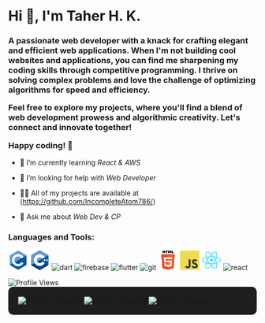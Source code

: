 <h1 align="left">Hi 👋, I'm Taher H. K.</h1>
<h3 align="left">A passionate web developer with a knack for crafting elegant and efficient web applications. When I'm not building cool websites and applications, you can find me sharpening my coding skills through competitive programming. I thrive on solving complex problems and love the challenge of optimizing algorithms for speed and efficiency.

Feel free to explore my projects, where you'll find a blend of web development prowess and algorithmic creativity. Let's connect and innovate together!

Happy coding! 🚀</h3>

- 🌱 I’m currently learning *React & AWS*

- 🤝 I’m looking for help with *Web Developer*

- 👨‍💻 All of my projects are available at (https://github.com/IncompleteAtom786/)

- 💬 Ask me about *Web Dev & CP*

</p>

<h3 align="left">Languages and Tools:</h3>

<p align="left">  <img src="https://raw.githubusercontent.com/devicons/devicon/master/icons/c/c-original.svg" alt="c" width="40" height="40"/> 
  <img src="https://raw.githubusercontent.com/devicons/devicon/master/icons/cplusplus/cplusplus-original.svg" alt="cplusplus" width="40" height="40"/> 
  <img src="https://www.vectorlogo.zone/logos/dartlang/dartlang-icon.svg" alt="dart" width="40" height="40"/> 
  <img src="https://www.vectorlogo.zone/logos/firebase/firebase-icon.svg" alt="firebase" width="40" height="40"/> 
  <img src="https://www.vectorlogo.zone/logos/flutterio/flutterio-icon.svg" alt="flutter" width="40" height="40"/> 
  <img src="https://www.vectorlogo.zone/logos/git-scm/git-scm-icon.svg" alt="git" width="40" height="40"/> 
  <img src="https://raw.githubusercontent.com/devicons/devicon/master/icons/html5/html5-original-wordmark.svg" alt="html5" width="40" height="40"/> 
  <img src="https://raw.githubusercontent.com/devicons/devicon/master/icons/javascript/javascript-original.svg" alt="javascript" width="40" height="40"/> 
  <img src="https://raw.githubusercontent.com/devicons/devicon/master/icons/react/react-original.svg" alt="react" width="40" height="40"/> 
    <img src="https://raw.githubusercontent.com/devicons/devicon/master/icons/axios/axios-original.svg" alt="react" width="40" height="40"/> 
</p>

<!-- Profile Views Badge -->
<img src="https://komarev.com/ghpvc/?username=IncompleteAtom786&color=blueviolet" alt="Profile Views">

<div style="background-color: #1e1e1e; padding: 20px; border-radius: 10px;">
  
  <!-- GitHub Stats -->
  <img src="https://github-readme-stats.vercel.app/api?username=IncompleteAtom786&show_icons=true&locale=en&theme=tokyonight" alt="Taher H. Kapadia" height="195" />
  
  <!-- Top Languages -->
  <img src="https://github-readme-stats.vercel.app/api/top-langs?username=IncompleteAtom786&show_icons=true&locale=en&layout=compact&theme=tokyonight" alt="Taher h. Kapadia" height="195" />

  <!-- GitHub Profile Trophy -->
  <a href="https://github.com/ryo-ma/github-profile-trophy">
    <img src="https://github-profile-trophy.vercel.app/?username=IncompleteAtom786&theme=dracula&margin-w=15&margin-h=15" alt="Taher H. Kapadia" height="195" />
  </a>

</div>
